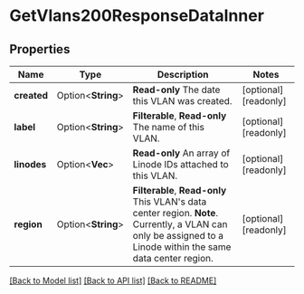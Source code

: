 # GetVlans200ResponseDataInner

## Properties

Name | Type | Description | Notes
------------ | ------------- | ------------- | -------------
**created** | Option<**String**> | __Read-only__ The date this VLAN was created. | [optional][readonly]
**label** | Option<**String**> | __Filterable__, __Read-only__ The name of this VLAN. | [optional][readonly]
**linodes** | Option<**Vec<i32>**> | __Read-only__ An array of Linode IDs attached to this VLAN. | [optional][readonly]
**region** | Option<**String**> | __Filterable__, __Read-only__ This VLAN's data center region.  __Note__. Currently, a VLAN can only be assigned to a Linode within the same data center region. | [optional][readonly]

[[Back to Model list]](../README.md#documentation-for-models) [[Back to API list]](../README.md#documentation-for-api-endpoints) [[Back to README]](../README.md)


